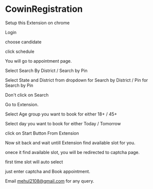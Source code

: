# CowinRegistration

Setup this Extension on chrome

Login

choose candidate

click schedule

You will go to appointment page.

Select Search By District / Search by Pin

Select State and District from dropdown for Search by District / Pin for Search by Pin

Don't click on Search

Go to Extension.

Select Age group you want to book for either 18+ / 45+

Select day you want to book for either Today / Tomorrow

click on Start Button From Extension

Now sit back and wait untill Extension find available slot for you.

onece it find available slot, you will be redirected to captcha page.

first time slot will auto select

just enter captcha and Book appointment.

Email mehul2108@gmail.com for any query.
